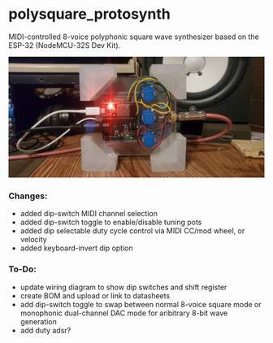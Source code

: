 # polysquare_protosynth

MIDI-controlled 8-voice polyphonic square wave synthesizer based on the ESP-32 (NodeMCU-32S Dev Kit).

![brain](./other%20resources/images/polysquare_protosynth_brain.jpg)



### Changes:
- added dip-switch MIDI channel selection
- added dip-switch toggle to enable/disable tuning pots
- added dip selectable duty cycle control via MIDI CC/mod wheel, or velocity
- added keyboard-invert dip option

### To-Do:
- update wiring diagram to show dip switches and shift register
- create BOM and upload or link to datasheets
- add dip-switch toggle to swap between normal 8-voice square mode or monophonic dual-channel DAC mode for aribitrary 8-bit wave generation
- add duty adsr?
